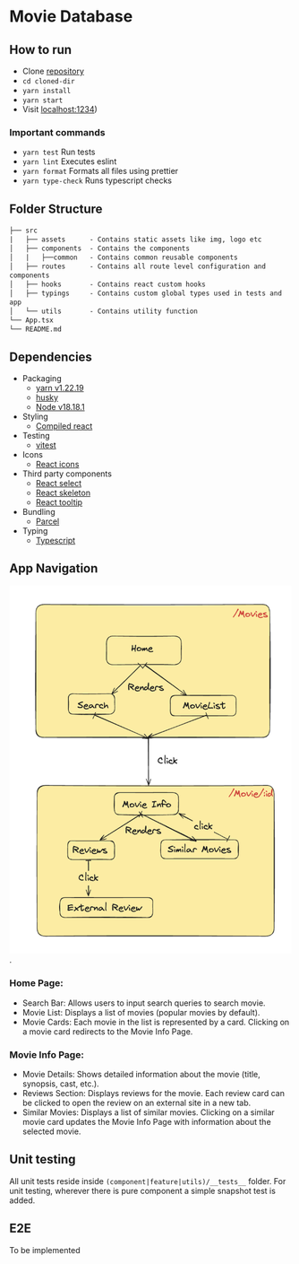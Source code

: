 # Movie Database

## How to run

- Clone [repository](https://github.com/Squad1991/movie-database.git)
- `cd cloned-dir`
- `yarn install`
- `yarn start`
- Visit [localhost:1234](http://localhost:1234))

### Important commands

- `yarn test` Run tests
- `yarn lint` Executes eslint
- `yarn format` Formats all files using prettier
- `yarn type-check` Runs typescript checks

## Folder Structure

```
├── src
|   ├── assets      - Contains static assets like img, logo etc
│   ├── components  - Contains the components
│   |   ├──common   - Contains common reusable components
│   ├── routes      - Contains all route level configuration and components
│   ├── hooks       - Contains react custom hooks
│   ├── typings     - Contains custom global types used in tests and app
│   └── utils       - Contains utility function
└── App.tsx
└── README.md
```

## Dependencies

- Packaging
  - [yarn v1.22.19](https://yarnpkg.com/)
  - [husky](https://typicode.github.io/husky/)
  - [Node v18.18.1](https://nodejs.org/en)
- Styling
  - [Compiled react](https://compiledcssinjs.com/)
- Testing
  - [vitest](https://vitest.dev/)
- Icons
  - [React icons](https://react-icons.github.io/)
- Third party components
  - [React select](https://react-select.com/)
  - [React skeleton](https://www.npmjs.com/package/react-loading-skeleton)
  - [React tooltip](https://www.npmjs.com/package/rc-tooltip)
- Bundling
  - [Parcel](https://parceljs.org/)
- Typing
  - [Typescript](https://www.typescriptlang.org/)

## App Navigation

![My image](./src/assets//app-design.png).

### Home Page:

- Search Bar: Allows users to input search queries to search movie.
- Movie List: Displays a list of movies (popular movies by default).
- Movie Cards: Each movie in the list is represented by a card. Clicking on a movie card redirects to the Movie Info Page.

### Movie Info Page:

- Movie Details: Shows detailed information about the movie (title, synopsis, cast, etc.).
- Reviews Section: Displays reviews for the movie. Each review card can be clicked to open the review on an external site in a new tab.
- Similar Movies: Displays a list of similar movies. Clicking on a similar movie card updates the Movie Info Page with information about the selected movie.

## Unit testing

All unit tests reside inside `(component|feature|utils)/__tests__` folder. For unit testing, wherever there is pure component a simple snapshot test is added.

## E2E

To be implemented
